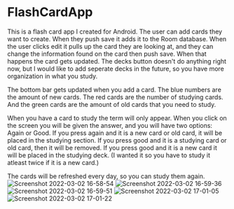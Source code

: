 # FlashCardApp
  
This is a flash card app I created for Android. The user can add cards they want to create. When they push save it adds it to the Room database. When the user clicks edit it pulls up the card they are looking at, and they can change the information found on the card then push save. When that happens the card gets updated. The decks button doesn't do anything right now, but I would like to add seperate decks in the future, so you have more organization in what you study.  
  
The bottom bar gets updated when you add a card. The blue numbers are the amount of new cards. The red cards are the number of studying cards. And the green cards are the amount of old cards that you need to study.  
  
When you have a card to study the term will only appear. When you click on the screen you will be given the answer, and you will have two options: Again or Good. If you press again and it is a new card or old card, it will be placed in the studying section. If you press good and it is a studying card or old card, then it will be removed. If you press good and it is a new card it will be placed in the studying deck. (I wanted it so you have to study it atleast twice if it is a new card.)  
  
The cards will be refreshed every day, so you can study them again.  
![Screenshot 2022-03-02 16-58-54](https://user-images.githubusercontent.com/78196548/156470320-b6848723-1f94-4067-9832-7d9e6b163715.png)
![Screenshot 2022-03-02 16-59-36](https://user-images.githubusercontent.com/78196548/156470321-563c513c-00df-4a3d-ae90-4fa90021a107.png)
![Screenshot 2022-03-02 16-59-51](https://user-images.githubusercontent.com/78196548/156470322-83420207-d748-4a7a-aa22-41fbbc8ba06f.png)
![Screenshot 2022-03-02 17-01-05](https://user-images.githubusercontent.com/78196548/156470323-d81f9b79-fde9-4962-98c1-48854f604a32.png)
![Screenshot 2022-03-02 17-01-22](https://user-images.githubusercontent.com/78196548/156470324-8ea0bc85-bcde-4ef9-acb6-7c10b49faa43.png)
